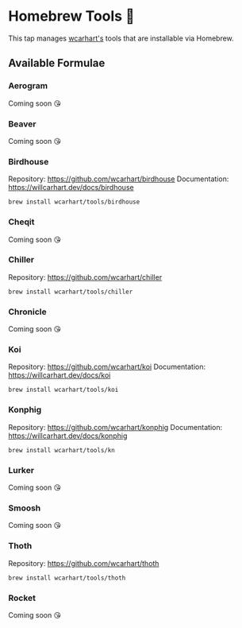 # Homebrew Tools 🍺
This tap manages [wcarhart's](https://github.com/wcarhart) tools that are installable via Homebrew.

## Available Formulae
### Aerogram
Coming soon 😘

### Beaver
Coming soon 😘

### Birdhouse
Repository: https://github.com/wcarhart/birdhouse
Documentation: https://willcarhart.dev/docs/birdhouse
```
brew install wcarhart/tools/birdhouse
```

### Cheqit
Coming soon 😘

### Chiller
Repository: https://github.com/wcarhart/chiller
```
brew install wcarhart/tools/chiller
```

### Chronicle
Coming soon 😘

### Koi
Repository: https://github.com/wcarhart/koi
Documentation: https://willcarhart.dev/docs/koi
```
brew install wcarhart/tools/koi
```

### Konphig
Repository: https://github.com/wcarhart/konphig
Documentation: https://willcarhart.dev/docs/konphig
```
brew install wcarhart/tools/kn
```

### Lurker
Coming soon 😘

### Smoosh
Coming soon 😘

### Thoth
Repository: https://github.com/wcarhart/thoth
```
brew install wcarhart/tools/thoth
```

### Rocket
Coming soon 😘
